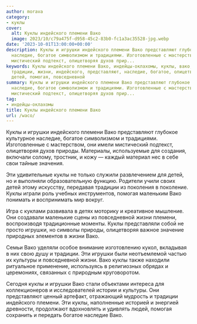 ```yaml
---
author: morava
category:
- куклы
cover:
  alt: Куклы индейского племени Вако
  image: 2023/10/c79a475f-d958-45c2-83b0-fc1a3ac35528-jpg.webp
date: '2023-10-01T13:00:00+00:00'
description: Куклы и игрушки индейского племени Вако представляют глубокое культурное
  наследие, богатое символизмом и традициями. Изготовленные с мастерством, они имели
  мистический подтекст, олицетворяя духов прир...
keywords: Куклы индейского племени Вако, индейцы-оклахомы, куклы, вако, игрушки, племени,
  традиции, жизни, индейского, представляют, наследие, богатое, олицетворяя, природы,
  детей, помогая, повседневной
summary: Куклы и игрушки индейского племени Вако представляют глубокое культурное
  наследие, богатое символизмом и традициями. Изготовленные с мастерством, они имели
  мистический подтекст, олицетворяя духов прир...
tag:
- индейцы-оклахомы
title: Куклы индейского племени Вако
url: /waco/
---
```


Куклы и игрушки индейского племени Вако представляют глубокое культурное наследие, богатое символизмом и традициями. Изготовленные с мастерством, они имели мистический подтекст, олицетворяя духов природы. Материалы, используемые для создания, включали солому, тростник, и кожу — каждый материал нес в себе свои тайные значения.

Эти удивительные куклы не только служили развлечением для детей, но и выполняли образовательную функцию. Родители учили своих детей этому искусству, передавая традиции из поколения в поколение. Куклы играли роль учебных инструментов, помогая маленьким Вако понимать и воспринимать мир вокруг.

Игра с куклами развивала в детях моторику и креативное мышление. Они создавали маленькие сцены из повседневной жизни племени, воспроизводя традиционные моменты. Куклы представляли собой не просто игрушки, но символы природы, олицетворяя важное значение природных элементов в жизни Вако.

Семьи Вако уделяли особое внимание изготовлению кукол, вкладывая в них свою душу и традиции. Эти игрушки были неотъемлемой частью их культуры и повседневной жизни. Вако куклы также находили ритуальное применение, используясь в религиозных обрядах и церемониях, связанных с природным круговоротом.

Сегодня куклы и игрушки Вако стали объектами интереса для коллекционеров и исследователей истории и культуры. Они представляют ценный артефакт, отражающий мудрость и традиции индейского племени. Эти куклы, наполненные историей и энергией древности, продолжают вдохновлять и удивлять людей, помогая сохранить и передать богатое наследие Вако.